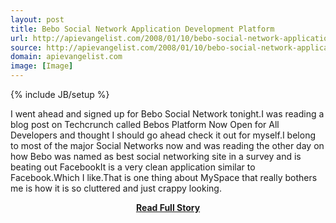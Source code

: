```yaml
---
layout: post
title: Bebo Social Network Application Development Platform
url: http://apievangelist.com/2008/01/10/bebo-social-network-application-development-platform/
source: http://apievangelist.com/2008/01/10/bebo-social-network-application-development-platform/
domain: apievangelist.com
image: [Image]
---
```

{% include JB/setup %}<p>I went ahead and signed up for Bebo Social Network tonight.I was reading a blog post on Techcrunch called Bebos Platform Now Open for All Developers and thought I should go ahead check it out for myself.I belong to most of the major Social Networks now and was reading the other day on how Bebo was named as best social networking site in a survey and is beating out FacebookIt is a very clean application similar to Facebook.Which I like.That is one thing about MySpace that really bothers me is how it is so cluttered and just crappy looking.</p>
<center><p><a href="http://apievangelist.com/2008/01/10/bebo-social-network-application-development-platform/" style='padding:25px; font-sze:18px; font-weight: bold;'>Read Full Story</a></p></center>
